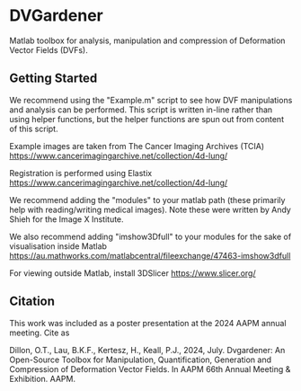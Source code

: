 # DVGardener
Matlab toolbox for analysis, manipulation and compression of Deformation Vector Fields (DVFs).
## Getting Started
We recommend using the "Example.m" script to see how DVF manipulations and analysis can be performed. This script is written in-line rather than using helper functions, but the helper functions are spun out from content of this script.

Example images are taken from The Cancer Imaging Archives (TCIA)
https://www.cancerimagingarchive.net/collection/4d-lung/

Registration is performed using Elastix
https://www.cancerimagingarchive.net/collection/4d-lung/

We recommend adding the "modules" to your matlab path (these primarily help with reading/writing medical images). Note these were written by Andy Shieh for the Image X Institute.

We also recommend adding "imshow3Dfull" to your modules for the sake of visualisation inside Matlab
https://au.mathworks.com/matlabcentral/fileexchange/47463-imshow3dfull

For viewing outside Matlab, install 3DSlicer
https://www.slicer.org/

## Citation
This work was included as a poster presentation at the 2024 AAPM annual meeting. Cite as

Dillon, O.T., Lau, B.K.F., Kertesz, H., Keall, P.J., 2024, July. Dvgardener: An Open-Source Toolbox for Manipulation, Quantification, Generation and Compression of Deformation Vector Fields. In AAPM 66th Annual Meeting & Exhibition. AAPM.
